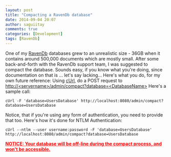 ```yaml
---
layout: post
title: "Compacting a RavenDb database"
date: 2014-09-04 20:07
author: saguiitay
comments: true
categories: [Development]
tags: [RavenDb]
---
```

One of my [RavenDb](http://ravendb.net) databases grew to an unrealistic size - 36GB when it contains around 500,000 documents which are mostly small. After some back-and-forth with the RavenDb support team, I was suggested to compact the database. Sounds easy, if you know what you're doing, since documentation on that is ... let's say lacking... Here's what you do, for my own future reference: Using [cUrl](http://curl.haxx.se/), do a POST request to [http://\<servername\>/admin/compact?database=\<DatabaseName\>](http://<servername>/admin/compact?database=<DatabaseName>) Here's a sample call:

    cUrl -F 'database=UsersDatabase' http://localhost:8080/admin/compact?database=UsersDatabase

Notice, that if you're using any form of authentication, you need to provide that too. Here's how it's done for NTLM Authentication:

    cUrl --ntlm --user username:password -F 'database=UsersDatabase' http://localhost:8080/admin/compact?database=UsersDatabase

<span style="color:#ff0000;text-decoration:underline;">**NOTICE: Your database will be off-line during the compact process, and won't be accessible.**</span>


